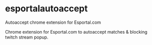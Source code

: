 # esportalautoaccept
Autoaccept chrome extension for Esportal.com

Chrome extension for Esportal.com to autoaccept matches & blocking twitch stream popup.
